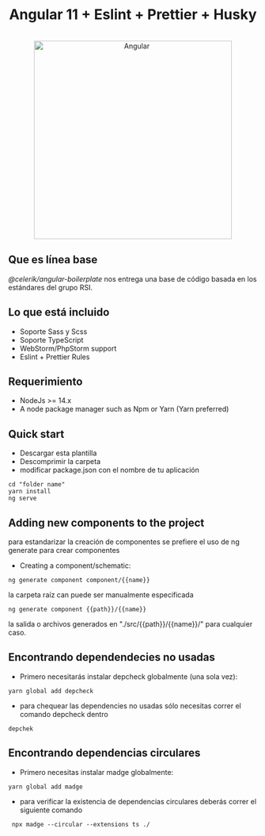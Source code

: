 <div align="center" markdown="1">



# Angular 11 + Eslint + Prettier + Husky
<br>

<img src="https://brandslogos.com/wp-content/uploads/images/large/angular-icon-logo.png" alt="Angular" width="400">

</div>

## Que es línea base

*@celerik/angular-boilerplate* nos entrega una base de código basada en los estándares del grupo RSI.
## Lo que  está incluido
- Soporte Sass y Scss
- Soporte TypeScript 
- WebStorm/PhpStorm support
- Eslint + Prettier Rules

## Requerimiento
- NodeJs >= 14.x
- A node package manager such as Npm or Yarn (Yarn preferred)

## Quick start
- Descargar esta plantilla
- Descomprimir la carpeta
- modificar package.json con el nombre de tu aplicación

```
cd "folder name"
yarn install 
ng serve 
```

## Adding new components to the project
para estandarizar la creación de componentes se prefiere el uso de ng generate para crear componentes 
- Creating a component/schematic:
```
ng generate component component/{{name}}
```

la carpeta raíz can puede ser manualmente especificada
```
ng generate component {{path}}/{{name}}
```
la salida o archivos generados en "./src/{{path}}/{{name}}/" para cualquier caso.

## Encontrando dependendecies no usadas
- Primero necesitarás instalar depcheck globalmente (una sola vez):
```
yarn global add depcheck
```
- para chequear las dependencies no usadas sólo necesitas correr el comando depcheck dentro 
```
depchek
```
## Encontrando dependencias circulares
- Primero necesitas instalar madge globalmente:
```
yarn global add madge
```
- para verificar la existencia de dependencias circulares deberás correr el siguiente comando
```
 npx madge --circular --extensions ts ./
 ```

